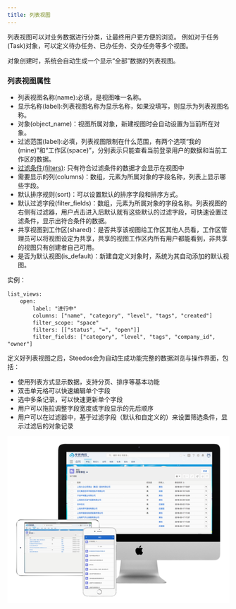 ```yaml
---
title: 列表视图
---
```


列表视图可以对业务数据进行分类，让最终用户更方便的浏览。 例如对于任务(Task)对象，可以定义待办任务、已办任务、交办任务等多个视图。

对象创建时，系统会自动生成一个显示“全部”数据的列表视图。

### 列表视图属性
- 列表视图名称(name):必填，是视图唯一名称。
- 显示名称(label):列表视图名称为显示名称，如果没填写，则显示为列表视图名称。
- 对象(object_name)：视图所属对象，新建视图时会自动设置为当前所在对象。
- 过滤范围(label):必填，列表视图限制在什么范围，有两个选项“我的(mine)”和“工作区(space)”，分别表示只能查看当前登录用户的数据和当前工作区的数据。
- [过滤条件(filters)](object_filter.md): 只有符合过滤条件的数据才会显示在视图中
- 需要显示的列(columns)：数组，元素为所属对象的字段名称，列表上显示哪些字段。
- 默认排序规则(sort)：可以设置默认的排序字段和排序方式。
- 默认过滤字段(filter_fields)：数组，元素为所属对象的字段名称。列表视图的右侧有过滤器，用户点击进入后默认就有这些默认的过滤字段，可快速设置过滤条件，显示出符合条件的数据。
- 共享视图到工作区(shared)：是否共享该视图给工作区其他人员看，工作区管理员可以将视图设定为共享，共享的视图工作区内所有用户都能看到，非共享的视图只有创建者自己可用。
- 是否为默认视图(is_default)：新建自定义对象时，系统为其自动添加的默认视图。

实例：
```
list_views:
	open:
		label: "进行中"
		columns: ["name", "category", "level", "tags", "created"]
		filter_scope: "space"
		filters: [["status", "=", "open"]]
		filter_fields: ["category", "level", "tags", "company_id", "owner"]
```

定义好列表视图之后，Steedos会为自动生成功能完整的数据浏览与操作界面，包括：
- 使用列表方式显示数据，支持分页、排序等基本功能
- 双击单元格可以快速编辑单个字段
- 选中多条记录，可以快速更新单个字段
- 用户可以拖拉调整字段宽度或字段显示的先后顺序
- 用户可以在过滤器中，基于过滤字段（默认和自定义的）来设置筛选条件，显示过滤后的对象记录

![电脑、手机界面展示](assets/mac_ipad_iphone_list.png)
